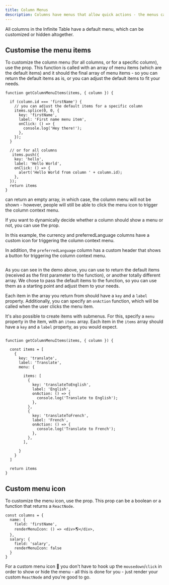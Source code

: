 ```yaml
---
title: Column Menus
description: Columns have menus that allow quick actions - the menus can be customized or hidden altogether.
---
```


All columns in the Infinite Table have a default menu, which can be customized or hidden altogether.

## Customise the menu items

To customize the column menu (for all columns, or for a specific column), use the <PropLink name="getColumnMenuItems" /> prop. This function is called with an array of menu items (which are the default items) and it should the final array of menu items - so you can return the default items as is, or you can adjust the default items to fit your needs.

```tsx file="Customizing-column-menu"
function getColumnMenuItems(items, { column }) {

  if (column.id === 'firstName') {
    // you can adjust the default items for a specific column
    items.splice(0, 0, {
      key: 'firstName',
      label: 'First name menu item',
      onClick: () => {
        console.log('Hey there!');
      },
    });
  }

  // or for all columns
   items.push({
    key: 'hello',
    label: 'Hello World',
    onClick: () => {
      alert('Hello World from column ' + column.id);
    },
  });
  return items
}

```

<Note>

<PropLink name="getColumnMenuItems" /> can return an empty array, in which case, the column menu will not be shown - however, people will still be able to click the menu icon to trigger the column context menu.

If you want to dynamically decide whether a column should show a menu or not, you can use the <PropLink name="columns.renderMenuIcon" /> prop.

</Note>


<Sandpack title="Custom column menu items and custom menu icon">


<Description>

In this example, the currency and preferredLanguage columns have a custom icon for triggering the column context menu.

In addition, the `preferredLanguage` column has a custom header that shows a button for triggering the column context menu.

</Description>

```tsx file="$DOCS/reference/getColumnMenuItems-example.page.tsx"

```

</Sandpack>

As you can see in the demo above, you can use <PropLink name="getColumnMenuItems" /> to return the default items (received as the first parameter to the function), or another totally different array. We chose to pass the default items to the function, so you can use them as a starting point and adjust them to your needs.

Each item in the array you return from <PropLink name="getColumnMenuItems" /> should have a `key` and a `label` property. Additionally, you can specify an `onAction` function, which will be called when the user clicks the menu item.

It's also possible to create items with submenus. For this, specify a `menu` property in the item, with an `items` array. Each item in the `items` array should have a `key` and a `label` property, as you would expect.

```tsx {8} title="Menu_items_with_submenus"

function getColumnMenuItems(items, { column }) {

  const items = [
    {
      key: 'translate',
      label: 'Translate',
      menu: {

        items: [
          {
            key: 'translateToEnglish',
            label: 'English',
            onAction: () => {
              console.log('Translate to English');
            },
          },
          {
            key: 'translateToFrench',
            label: 'French',
            onAction: () => {
              console.log('Translate to French');
            },
          },
        ],

      }
    }
  ]

  return items
}

```

## Custom menu icon

To customize the menu icon, use the <PropLink name="columns.renderMenuIcon" /> prop. This prop can be a boolean or a function that returns a `ReactNode`.

```tsx file="custom-menu-icon"
const columns = {
  name: {
    field: 'firstName',
    renderMenuIcon: () => <div>🌎</div>,
  },
  salary: {
    field: 'salary',
    renderMenuIcon: false
  }
}
```

<Note>

For a custom menu icon 🌠 you don't have to hook up the `mousedown`/`click` in order to show or hide the menu - all this is done for you - just render your custom `ReactNode` and you're good to go.

</Note>